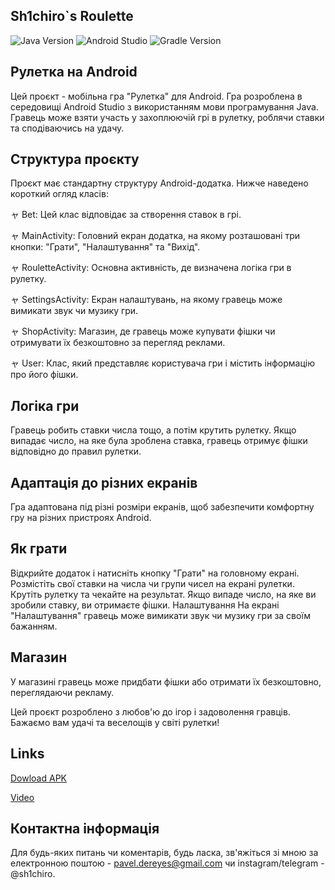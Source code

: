 ## Sh1chiro`s Roulette

![Java Version](https://img.shields.io/badge/Java-19-blue)
![Android Studio](https://img.shields.io/badge/Android%20Studio-4.2.2-brightgreen)
![Gradle Version](https://img.shields.io/badge/Gradle-7.1.1-yellow)

## Рулетка на Android
Цей проєкт - мобільна гра "Рулетка" для Android. Гра розроблена в середовищі Android Studio з використанням мови програмування Java. Гравець може взяти участь у захоплюючій грі в рулетку, роблячи ставки та сподіваючись на удачу.

## Структура проєкту
Проєкт має стандартну структуру Android-додатка. Нижче наведено короткий огляд класів:

ャ Bet: Цей клас відповідає за створення ставок в грі.

ャ MainActivity: Головний екран додатка, на якому розташовані три кнопки: "Грати", "Налаштування" та "Вихід".

ャ RouletteActivity: Основна активність, де визначена логіка гри в рулетку.

ャ SettingsActivity: Екран налаштувань, на якому гравець може вимикати звук чи музику гри.

ャ ShopActivity: Магазин, де гравець може купувати фішки чи отримувати їх безкоштовно за перегляд реклами.

ャ User: Клас, який представляє користувача гри і містить інформацію про його фішки.

## Логіка гри
Гравець робить ставки числа тощо, а потім крутить рулетку. Якщо випадає число, на яке була зроблена ставка, гравець отримує фішки відповідно до правил рулетки.

## Адаптація до різних екранів
Гра адаптована під різні розміри екранів, щоб забезпечити комфортну гру на різних пристроях Android.

## Як грати
Відкрийте додаток і натисніть кнопку "Грати" на головному екрані.
Розмістіть свої ставки на числа чи групи чисел на екрані рулетки.
Крутіть рулетку та чекайте на результат.
Якщо випаде число, на яке ви зробили ставку, ви отримаєте фішки.
Налаштування
На екрані "Налаштування" гравець може вимикати звук чи музику гри за своїм бажанням.

## Магазин
У магазині гравець може придбати фішки або отримати їх безкоштовно, переглядаючи рекламу.


Цей проєкт розроблено з любов'ю до ігор і задоволення гравців. Бажаємо вам удачі та веселощів у світі рулетки!

## Links
[Dowload APK](https://drive.google.com/file/d/1s0KXYDqg6oYujBQUX7PMGh0RcZ2bRp9P/view?usp=sharing)

[Video](https://www.youtube.com/watch?v=bN-uskBkAYE&ab_channel=PavloNovistky)

## Контактна інформація
Для будь-яких питань чи коментарів, будь ласка, зв'яжіться зі мною за електронною поштою - pavel.dereyes@gmail.com чи instagram/telegram - @sh1chiro.
